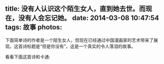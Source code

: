 title: 没有人认识这个陌生女人，直到她去世。而现在，没有人会忘记她。
date: 2014-03-08 10:47:54
tags: 故事
photos: 
---


下面简单诗的作者是一个陌生女人，但现在已经通过中国漫画家的艺术带来了展现。这首诗标题是“但是你没有”，这是一个真实的令人落泪的故事。

看看下面这首诗和卡通: 

<!-- more -->